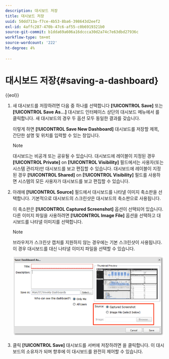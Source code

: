 ```yaml
---
description: 대시보드 저장
title: 대시보드 저장
uuid: 50dd713a-f7ce-4b53-8ba6-398643d2eef2
exl-id: 4affc287-470b-47c6-af55-c0b6919321b0
source-git-commit: b1dda69a606a16dccca30d2a74c7e63dbd27936c
workflow-type: tm+mt
source-wordcount: '222'
ht-degree: 4%

---
```


# 대시보드 저장{#saving-a-dashboard}

{{eol}}

1. 새 대시보드를 저장하려면 다음 중 하나를 선택합니다 **[!UICONTROL Save]** 또는 **[!UICONTROL Save As…]** 대시보드 인터페이스 상단의 대시보드 메뉴에서 를 클릭합니다. 새 대시보드의 경우 두 옵션 모두 동일한 결과를 갖습니다.

   이렇게 하면 **[!UICONTROL Save New Dashboard]** 대시보드를 저장할 제목, 간단한 설명 및 위치를 입력할 수 있는 창입니다.

   >[!NOTE]
   >
   >대시보드는 비공개 또는 공유될 수 있습니다. 대시보드에 레이블이 지정된 경우 **[!UICONTROL Private]** on **[!UICONTROL Visibility]** 필드에서는 사용자(또는 시스템 관리자)만 대시보드를 보고 편집할 수 있습니다. 대시보드에 레이블이 지정된 경우 **[!UICONTROL Shared]** on **[!UICONTROL Visibility]** 필드를 사용하면 시스템의 모든 사용자가 대시보드를 보고 편집할 수 있습니다.

1. 아래에 **[!UICONTROL Source]** 필드에서 대시보드를 나타낼 이미지 축소판을 선택합니다. 기본적으로 대시보드의 스크린샷은 대시보드의 축소판으로 사용됩니다.

   이 축소판은 **[!UICONTROL Captured Screenshot]** 옵션이 선택되어 있습니다. 다른 이미지 파일을 사용하려면 **[!UICONTROL Image File]** 옵션을 선택하고 대시보드를 나타낼 이미지를 선택합니다.

   >[!NOTE]
   >
   >브라우저가 스크린샷 캡처를 지원하지 않는 경우에는 기본 스크린샷이 사용됩니다. 이 경우 대시보드를 대신 나타낼 이미지 파일을 선택할 수 있습니다.

   ![](assets/save.png)

1. 클릭 **[!UICONTROL Save]** 대시보드를 서버에 저장하려면 을 클릭합니다. 이 대시보드의 소유자가 되며 향후에 이 대시보드를 완전히 제어할 수 있습니다.
